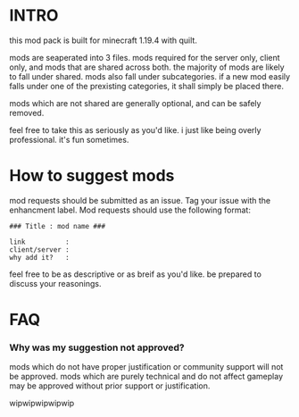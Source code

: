 # INTRO
this mod pack is built for minecraft 1.19.4 with quilt.

mods are seaperated into 3 files. mods required for the server only, client only, and mods that are shared across both. the majority of mods are likely to fall under shared.
mods also fall under subcategories. if a new mod easily falls under one of the prexisting categories, it shall simply be placed there.

mods which are not shared are generally optional, and can be safely removed.

feel free to take this as seriously as you'd like. i just like being overly professional. it's fun sometimes.

# How to suggest mods
mod requests should be submitted as an issue. Tag your issue with the enhancment label. Mod requests should use the following format:

```
### Title : mod name ###

link          :
client/server :
why add it?   :
```

feel free to be as descriptive or as breif as you'd like. be prepared to discuss your reasonings.

# FAQ
### Why was my suggestion not approved?
mods which do not have proper justification or community support will not be approved. mods which are purely technical and do not affect gameplay may be approved without prior support or justification.

wipwipwipwipwip
